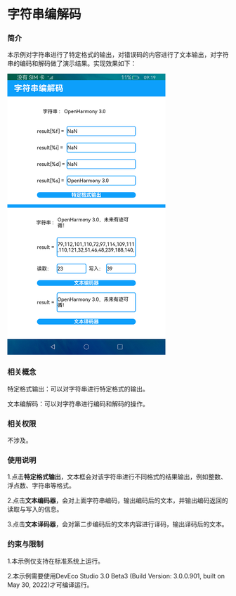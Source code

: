 # 字符串编解码

### 简介

本示例对字符串进行了特定格式的输出，对错误码的内容进行了文本输出，对字符串的编码和解码做了演示结果。实现效果如下：

![](screenshots/device/image.png)

### 相关概念

特定格式输出：可以对字符串进行特定格式的输出。

文本编解码：可以对字符串进行编码和解码的操作。

### 相关权限

不涉及。

### 使用说明

1.点击**特定格式输出**，文本框会对该字符串进行不同格式的结果输出，例如整数、浮点数、字符串等格式。

2.点击**文本编码器**，会对上面字符串编码，输出编码后的文本，并输出编码返回的读取与写入的信息。

3.点击**文本译码器**，会对第二步编码后的文本内容进行译码，输出译码后的文本。

### 约束与限制

1.本示例仅支持在标准系统上运行。

2.本示例需要使用DevEco Studio 3.0 Beta3 (Build Version: 3.0.0.901, built on May 30, 2022)才可编译运行。